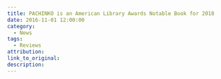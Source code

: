 ```yaml
---
title: PACHINKO is an American Library Awards Notable Book for 2018
date: 2016-11-01 12:00:00
category:
  - News
tags:
  - Reviews
attribution:
link_to_original:
description:
---
```

